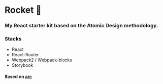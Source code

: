 # Rocket 🚀
### My React starter kit based on the Atomic Design methodology.

### Stacks
- React
- React-Router
- Webpack2 / Webpack-blocks
- Storybook

#### Based on [arc](https://arc.js.org)
